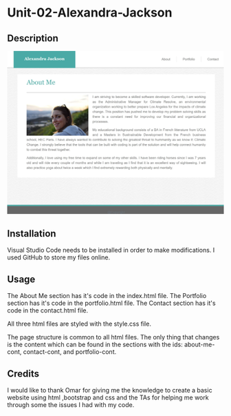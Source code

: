 # Unit-02-Alexandra-Jackson

## Description 


![Alt text](assets/images/readMe/about-me-lg.JPG)



## Installation


Visual Studio Code needs to be installed in order to make modifications.
I used GitHub to store my files online. 


## Usage

The About Me section has it's code in the index.html file.
The Portfolio section has it's code in the portfolio.html file.
The Contact section has it's code in the contact.html file. 

All three html files are styled with the style.css file.

The page structure is common to all html files. The only thing that changes is the content which can be found in the sections with the ids: about-me-cont, contact-cont, and portfolio-cont. 


## Credits

I would like to thank Omar for giving me the knowledge to create a basic website using html ,bootstrap and css and the TAs for helping me work through some the issues I had with my code. 